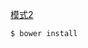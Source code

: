 [模式2](https://github.com/jrburke/requirejs/wiki/Patterns-for-separating-config-from-the-main-module#2)

```sh
$ bower install
```
